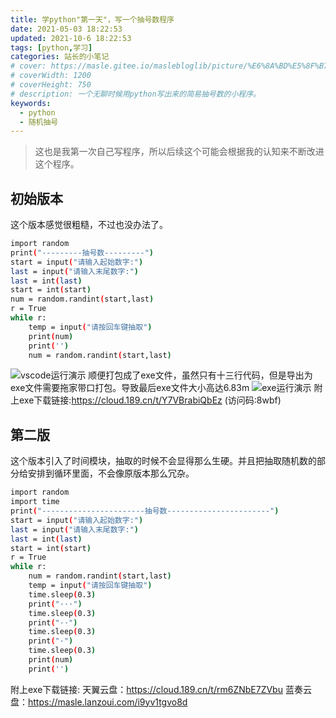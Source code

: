 ```yaml
---
title: 学python"第一天"，写一个抽号数程序
date: 2021-05-03 18:22:53
updated: 2021-10-6 18:22:53
tags: [python,学习]
categories: 站长的小笔记
# cover: https://masle.gitee.io/maslebloglib/picture/%E6%8A%BD%E5%8F%B7%E6%95%B0%E7%A8%8B%E5%BA%8F/%E7%BC%96%E7%A8%8B%E5%9B%BE.png
# coverWidth: 1200
# coverHeight: 750
# description: 一个无聊时候用python写出来的简易抽号数的小程序。
keywords: 
  - python
  - 随机抽号
---
```


> 这也是我第一次自己写程序，所以后续这个可能会根据我的认知来不断改进这个程序。

<!-- more -->

## 初始版本
这个版本感觉很粗糙，不过也没办法了。
``` bash
import random
print("---------抽号数---------")
start = input("请输入起始数字:")
last = input("请输入末尾数字:")
last = int(last)
start = int(start)
num = random.randint(start,last)
r = True
while r:
    temp = input("请按回车键抽取")
    print(num)
    print('')
    num = random.randint(start,last)
```
![vscode运行演示](https://masle.gitee.io/maslebloglib/picture/how-to-write-a-random-number-program/%E4%BD%BF%E7%94%A8%E6%BC%94%E7%A4%BA.png)
顺便打包成了exe文件，虽然只有十三行代码，但是导出为exe文件需要拖家带口打包。导致最后exe文件大小高达6.83m
![exe运行演示](https://masle.gitee.io/maslebloglib/picture/how-to-write-a-random-number-program/exe%E6%BC%94%E7%A4%BA.png)
附上exe下载链接:https://cloud.189.cn/t/Y7VBrabiQbEz (访问码:8wbf)

## 第二版
这个版本引入了时间模块，抽取的时候不会显得那么生硬。并且把抽取随机数的部分给安排到循环里面，不会像原版本那么冗杂。
``` bash
import random
import time
print("-----------------------抽号数-----------------------")
start = input("请输入起始数字:")
last = input("请输入末尾数字:")
last = int(last)
start = int(start)
r = True
while r:
    num = random.randint(start,last)
    temp = input("请按回车键抽取")
    time.sleep(0.3)
    print("···")
    time.sleep(0.3)
    print("··")
    time.sleep(0.3)
    print("·")
    time.sleep(0.3)
    print(num)
    print('')

```

附上exe下载链接:
天翼云盘：https://cloud.189.cn/t/rm6ZNbE7ZVbu
蓝奏云盘：https://masle.lanzoui.com/i9yv1tgvo8d